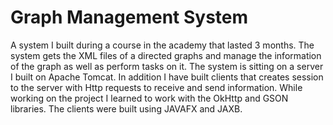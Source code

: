 
# Graph Management System 

A system I built during a course in the academy that lasted 3 months.
The system gets the XML files of a directed graphs and manage the information of the graph as well as perform tasks on it. The system is sitting on a server I built on Apache Tomcat.
In addition I have built clients that creates session to the server with Http requests to receive and send information.
While working on the project I learned to work with the OkHttp and GSON libraries.
The clients were built using JAVAFX and JAXB.


